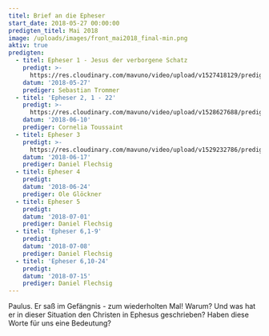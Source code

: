 ```yaml
---
titel: Brief an die Epheser
start_date: 2018-05-27 00:00:00
predigten_titel: Mai 2018
image: /uploads/images/front_mai2018_final-min.png
aktiv: true
predigten:
  - titel: Epheser 1 - Jesus der verborgene Schatz
    predigt: >-
      https://res.cloudinary.com/mavuno/video/upload/v1527418129/predigten/Epheserbrief/20180527_Predigt_Trommer_Epheser_01.mp3
    datum: '2018-05-27'
    prediger: Sebastian Trommer
  - titel: 'Epheser 2, 1 - 22'
    predigt: >-
      https://res.cloudinary.com/mavuno/video/upload/v1528627688/predigten/Epheserbrief/20180610_Predigt_Toussaint_Epheser_02.mp3
    datum: '2018-06-10'
    prediger: Cornelia Toussaint
  - titel: Epheser 3
    predigt: >-
      https://res.cloudinary.com/mavuno/video/upload/v1529232786/predigten/Epheserbrief/20180617_Predigt_Flechsig_Epheser_03.mp3
    datum: '2018-06-17'
    prediger: Daniel Flechsig
  - titel: Epheser 4
    predigt:
    datum: '2018-06-24'
    prediger: Ole Glöckner
  - titel: Epheser 5
    predigt:
    datum: '2018-07-01'
    prediger: Daniel Flechsig
  - titel: 'Epheser 6,1-9'
    predigt:
    datum: '2018-07-08'
    prediger: Daniel Flechsig
  - titel: 'Epheser 6,10-24'
    predigt:
    datum: '2018-07-15'
    prediger: Daniel Flechsig
---
```


Paulus. Er saß im Gefängnis - zum wiederholten Mal! Warum? Und was hat er in dieser Situation den Christen in Ephesus geschrieben? Haben diese Worte für uns eine Bedeutung?